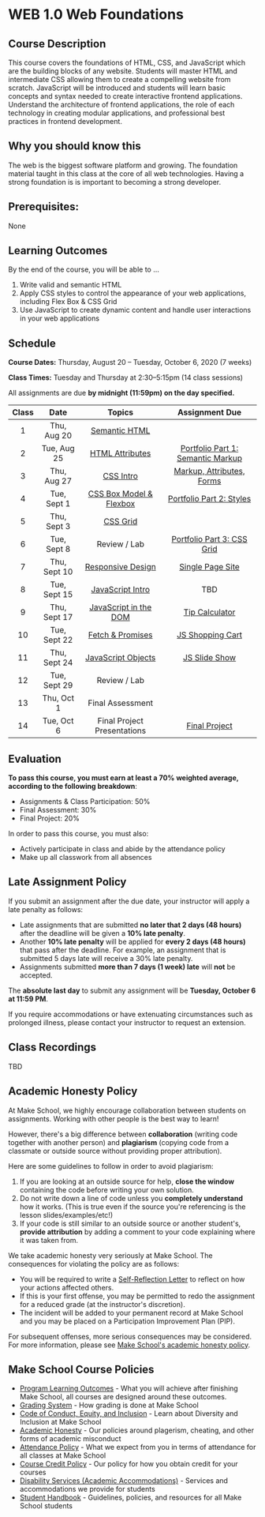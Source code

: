 # WEB 1.0 Web Foundations

## Course Description

This course covers the foundations of HTML, CSS, and JavaScript which are the building blocks of any website. Students will master HTML and intermediate CSS allowing them to create a compelling website from scratch. JavaScript will be introduced and students will learn basic concepts and syntax needed to create interactive frontend applications. Understand the architecture of frontend applications, the role of each technology in creating modular applications, and professional best practices in frontend development.

## Why you should know this

The web is the biggest software platform and growing. The foundation material taught in this class at the core of all web technologies. Having a strong foundation is is important to becoming a strong developer. 

## Prerequisites: 

None

## Learning Outcomes

By the end of the course, you will be able to ...

1. Write valid and semantic HTML
1. Apply CSS styles to control the appearance of your web applications, including Flex Box & CSS Grid
1. Use JavaScript to create dynamic content and handle user interactions in your web applications

## Schedule

**Course Dates:** Thursday, August 20 – Tuesday, October 6, 2020 (7 weeks)

**Class Times:** Tuesday and Thursday at 2:30–5:15pm (14 class sessions)

All assignments are due **by midnight (11:59pm) on the day specified.**

| Class |   Date    |                 Topics                  | Assignment Due |
|:-----:|:---------:|:---------------------------------------:|:--------------:|
|  1 |  Thu, Aug 20  | [Semantic HTML](Lessons/01-Semantic-HTML.md) | |
|  2 |  Tue, Aug 25  | [HTML Attributes](Lessons/02-HTML-Attributes) | [Portfolio Part 1: Semantic Markup](Assignments/01-Portfolio-Part-1-Structure) |
|  3 |  Thu, Aug 27  | [CSS Intro](Lessons/03-CSS-Intro) | [Markup, Attributes, Forms](Assignments/02-Markup-Attributes-Forms) |
|  4 |  Tue, Sept 1  | [CSS Box Model & Flexbox](Lessons/04-CSS-Box-Model) | [Portfolio Part 2: Styles](Assignments/03-Portfolio-Part-2-Styles) |
|  5 |  Thu, Sept 3  | [CSS Grid](Lessons/05-CSS-Grid) |  |
|  6 |  Tue, Sept 8  | Review / Lab | [Portfolio Part 3: CSS Grid](Assignments/04-Portfolio-Part-3-Grid) |
|  7 |  Thu, Sept 10 | [Responsive Design](Lessons/07-Responsive-Design) | [Single Page Site](05-Single-Page-Site) |
|  8 |  Tue, Sept 15 | [JavaScript Intro](Lessons/08-JS-Intro) | TBD |
|  9 |  Thu, Sept 17 | [JavaScript in the DOM](Lessons/09-JS-in-the-DOM) | [Tip Calculator](07-Tip-Calculator) |
| 10 |  Tue, Sept 22 | [Fetch & Promises](Lessons/10-Fetch-Promises) | [JS Shopping Cart](08-JS-Shopping-Cart) |
| 11 |  Thu, Sept 24 | [JavaScript Objects](Lessons/11-JS-Objects) | [JS Slide Show](09-JS-Slide-Show) |
| 12 |  Tue, Sept 29 | Review / Lab | |
| 13 |  Thu, Oct 1   | Final Assessment | |
| 14 |  Tue, Oct 6   | Final Project Presentations | [Final Project](10-Final-Project) |

## Evaluation

**To pass this course, you must earn at least a 70% weighted average, according to the following breakdown**:

- Assignments & Class Participation: 50%
- Final Assessment: 30%
- Final Project: 20%

In order to pass this course, you must also:

- Actively participate in class and abide by the attendance policy
- Make up all classwork from all absences

## Late Assignment Policy

If you submit an assignment after the due date, your instructor will apply a late penalty as follows:

- Late assignments that are submitted **no later that 2 days (48 hours)** after the deadline will be given a **10% late penalty**.
- Another **10% late penalty** will be applied for **every 2 days (48 hours)** that pass after the deadline. For example, an assignment that is submitted 5 days late will receive a 30% late penalty.
- Assignments submitted **more than 7 days (1 week) late** will **not** be accepted.

The **absolute last day** to submit any assignment will be **Tuesday, October 6 at 11:59 PM**.

If you require accommodations or have extenuating circumstances such as prolonged illness, please contact your instructor to request an extension.

## Class Recordings

TBD

## Academic Honesty Policy

At Make School, we highly encourage collaboration between students on assignments. Working with other people is the best way to learn!

However, there's a big difference between **collaboration** (writing code together with another person) and **plagiarism** (copying code from a classmate or outside source without providing proper attribution). 

Here are some guidelines to follow in order to avoid plagiarism:

1. If you are looking at an outside source for help, **close the window** containing the code before writing your own solution.
1. Do not write down a line of code unless you **completely understand** how it works. (This is true even if the source you're referencing is the lesson slides/examples/etc!)
1. If your code is still similar to an outside source or another student's, **provide attribution** by adding a comment to your code explaining where it was taken from.

We take academic honesty very seriously at Make School. The consequences for violating the policy are as follows:

- You will be required to write a [Self-Reflection Letter](https://docs.google.com/document/d/140_PHfDh7gu33OZI_caxEtvNzAlAepjnGcbQcXZ-MRo/edit?usp=sharing) to reflect on how your actions affected others.
- If this is your first offense, you may be permitted to redo the assignment for a reduced grade (at the instructor's discretion).
- The incident will be added to your permanent record at Make School and you may be placed on a Participation Improvement Plan (PIP).

For subsequent offenses, more serious consequences may be considered. For more information, please see [Make School's academic honesty policy](https://make.sc/academic-honesty-policy).

## Make School Course Policies

- [Program Learning Outcomes](https://make.sc/program-learning-outcomes) - What you will achieve after finishing Make School, all courses are designed around these outcomes.
- [Grading System](https://make.sc/grading-system) - How grading is done at Make School
- [Code of Conduct, Equity, and Inclusion](https://make.sc/code-of-conduct) - Learn about Diversity and Inclusion at Make School
- [Academic Honesty](https://make.sc/academic-honesty-policy) - Our policies around plagerism, cheating, and other forms of academic misconduct
- [Attendance Policy](https://make.sc/attendance-policy) - What we expect from you in terms of attendance for all classes at Make School
- [Course Credit Policy](https://make.sc/course-credit-policy) - Our policy for how you obtain credit for your courses
- [Disability Services (Academic Accommodations)](https://make.sc/disability-services) - Services and accommodations we provide for students
- [Student Handbook](https://make.sc/student-handbook) - Guidelines, policies, and resources for all Make School students
